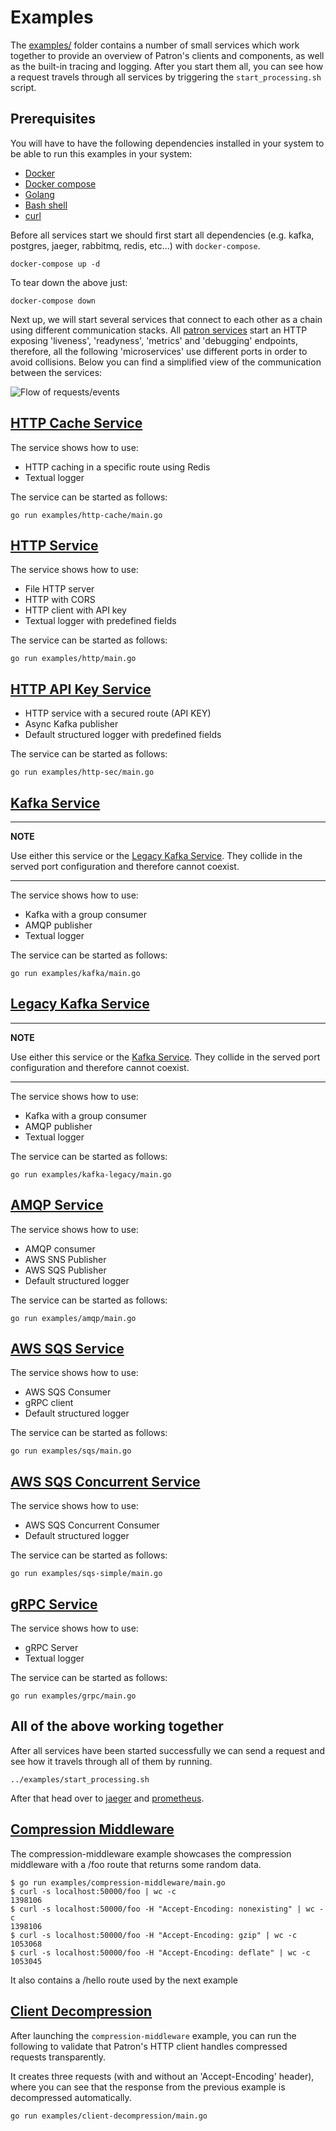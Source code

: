 # Examples

The [examples/](/examples) folder contains a number of small services which work together to provide an overview of Patron's clients and components, as well as the built-in tracing and logging. After you start them all, you can see how a request travels through all services by triggering the `start_processing.sh` script.

## Prerequisites

You will have to have the following dependencies installed in your system to be able to run this examples in your system:

* [Docker](https://www.docker.com/)
* [Docker compose](https://docs.docker.com/compose/install/)
* [Golang](https://golang.org/)
* [Bash shell](https://www.gnu.org/software/bash/)
* [curl](https://curl.se/)

Before all services start we should first start all dependencies (e.g. kafka, postgres, jaeger, rabbitmq, redis, etc...) with `docker-compose`. 

```shell
docker-compose up -d
```

To tear down the above just:

```shell
docker-compose down
```

Next up, we will start several services that connect to each other as a chain using different communication
stacks. All [patron services](Architecture.md#Service) start an HTTP exposing 'liveness', 'readyness', 'metrics' and 'debugging'
endpoints, therefore, all the following 'microservices' use different ports in order to avoid collisions.
Below you can find a simplified view of the communication between the services:

[comment]: <> (image is the result of the plantuml diagram with the same name)
![Flow of requests/events](images/example-arch.png)

## [HTTP Cache Service](../examples/http-cache/main.go) 

The service shows how to use:
 
- HTTP caching in a specific route using Redis
- Textual logger 
  
The service can be started as follows:

```shell
go run examples/http-cache/main.go
```

## [HTTP Service](../examples/http/main.go)

The service shows how to use:

- File HTTP server
- HTTP with CORS
- HTTP client with API key
- Textual logger with predefined fields
  
The service can be started as follows:

```shell
go run examples/http/main.go
```

## [HTTP API Key Service](../examples/http-sec/main.go)

- HTTP service with a secured route (API KEY)
- Async Kafka publisher
- Default structured logger with predefined fields

The service can be started as follows:

```shell
go run examples/http-sec/main.go
```

## [Kafka Service](../examples/kafka/main.go)

---
**NOTE**

Use either this service or the [Legacy Kafka Service](../examples/kafka-legacy/main.go).
They collide in the served port configuration and therefore cannot coexist.

---
The service shows how to use:

- Kafka with a group consumer
- AMQP publisher
- Textual logger

The service can be started as follows:

```shell
go run examples/kafka/main.go
```

## [Legacy Kafka Service](../examples/kafka-legacy/main.go)

---
**NOTE**

Use either this service or the [Kafka Service](../examples/kafka/main.go).
They collide in the served port configuration and therefore cannot coexist.

---

The service shows how to use:

- Kafka with a group consumer
- AMQP publisher
- Textual logger

The service can be started as follows:

```shell
go run examples/kafka-legacy/main.go
```

## [AMQP Service](../examples/amqp/main.go)

The service shows how to use:

- AMQP consumer
- AWS SNS Publisher
- AWS SQS Publisher
- Default structured logger

The service can be started as follows:

```shell
go run examples/amqp/main.go
```

## [AWS SQS Service](../examples/sqs/main.go)

The service shows how to use:

- AWS SQS Consumer
- gRPC client
- Default structured logger

The service can be started as follows:

```shell
go run examples/sqs/main.go
```

## [AWS SQS Concurrent Service](../examples/sqs-simple/main.go)

The service shows how to use:

- AWS SQS Concurrent Consumer
- Default structured logger

The service can be started as follows:

```shell
go run examples/sqs-simple/main.go
```

## [gRPC Service](../examples/grpc/main.go)

The service shows how to use:

- gRPC Server
- Textual logger

The service can be started as follows:

```shell
go run examples/grpc/main.go
```

## All of the above working together

After all services have been started successfully we can send a request and see how it travels through all of them by running. 

```shell
../examples/start_processing.sh
```

After that head over to [jaeger](http://localhost:16686/search) and [prometheus](http://localhost:9090/graph).


## [Compression Middleware](../examples/compression-middleware)
The compression-middleware example showcases the compression middleware with a /foo route that returns some random data.
```shell
$ go run examples/compression-middleware/main.go 
$ curl -s localhost:50000/foo | wc -c
1398106
$ curl -s localhost:50000/foo -H "Accept-Encoding: nonexisting" | wc -c
1398106
$ curl -s localhost:50000/foo -H "Accept-Encoding: gzip" | wc -c
1053068
$ curl -s localhost:50000/foo -H "Accept-Encoding: deflate" | wc -c
1053045
```

It also contains a /hello route used by the next example

## [Client Decompression](../examples/client-decompression)
After launching the `compression-middleware` example, you can run the following to validate that Patron's HTTP client
handles compressed requests transparently. 

It creates three requests (with and without an 'Accept-Encoding' header), where you can
see that the response from the previous example is decompressed automatically.

```shell
go run examples/client-decompression/main.go
```
